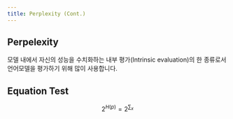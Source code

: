 ```yaml
---
title: Perplexity (Cont.)
---
```


## Perpelexity
모델 내에서 자신의 성능을 수치화하는 내부 평가(Intrinsic evaluation)의 한 종류로서 언어모델을 평가하기 위해 많이 사용합니다.


## Equation Test
$$2^{H(p)}=2^{\sum_{x}}$$
